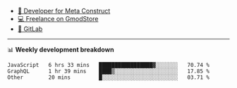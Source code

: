 - [🎈 Developer for Meta Construct](https://metastruct.net)
- [💻 Freelance on GmodStore](https://www.gmodstore.com/users/Tenrys)
- [🦊 GitLab](https://gitlab.com/Tenrys)

---

📊 **Weekly development breakdown**
<!--START_SECTION:waka-->

```text
JavaScript   6 hrs 33 mins   █████████████████▓░░░░░░░   70.74 %
GraphQL      1 hr 39 mins    ████▒░░░░░░░░░░░░░░░░░░░░   17.85 %
Other        20 mins         █░░░░░░░░░░░░░░░░░░░░░░░░   03.71 %
```

<!--END_SECTION:waka-->
